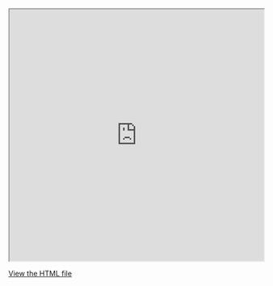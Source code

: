 
<iframe src="https://raw.githack.com/Yashvishe13/Gen-AI/main/Graphs/html_files/battle_of_the_labyrinthcommunity.html" width="100%" height="500px"></iframe>

[View the HTML file](https://raw.githack.com/Yashvishe13/Gen-AI/main/Graphs/html_files/battle_of_the_labyrinthcommunity.html)
